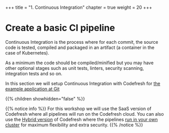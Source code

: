 +++
title = "1. Continuous Integration"
chapter = true
weight = 20
+++

# Create a basic CI pipeline

Continuous Integration is the process where for each commit, the source code is tested, compiled and packaged in an artifact (a container in the case of Kubernetes).

As a minimum the code should be compiled/minified but you may have other optional stages such as unit tests, linters, security scanning, integration tests and so on.

In this section we will setup Continuous Integration with Codefresh for [the example application at Git](https://github.com/codefresh-contrib/aws-workshop-demos/tree/main/simple-java-app)

{{% children showhidden="false" %}}

{{% notice info %}}
For this workshop we will use the SaaS version of Codefresh where all pipelines will run on the Codefresh cloud. You can also use the [Hybrid version](https://codefresh.io/docs/docs/administration/behind-the-firewall/) of Codefresh where the pipelines [run in your own cluster](https://codefresh.io/docs/docs/administration/codefresh-runner/) for maximum flexibility and extra security.
{{% /notice %}}


